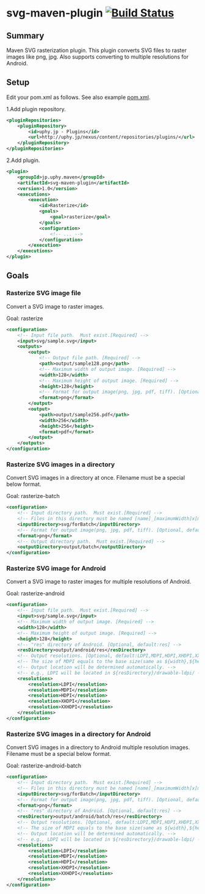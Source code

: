# svg-maven-plugin [![Build Status](https://travis-ci.org/uphy/svg-maven-plugin.svg?branch=develop)](https://travis-ci.org/uphy/svg-maven-plugin)

## Summary

Maven SVG rasterization plugin.
This plugin converts SVG files to raster images like png, jpg. 
Also supports converting to multiple resolutions for Android.

## Setup

Edit your pom.xml as follows.
See also example [pom.xml](https://github.com/uphy/svg-maven-plugin/blob/develop/sample/pom.xml).

1.Add plugin repository.

```xml
<pluginRepositories>
    <pluginRepository>
        <id>uphy.jp - Plugins</id>
        <url>http://uphy.jp/nexus/content/repositories/plugins/</url>
    </pluginRepository>
</pluginRepositories>
```

2.Add plugin.

```xml
<plugin>
    <groupId>jp.uphy.maven</groupId>
    <artifactId>svg-maven-plugin</artifactId>
    <version>1.0</version>
    <executions>
        <execution>
            <id>Rasterize</id>
            <goals>
                <goal>rasterize</goal>
            </goals>
            <configuration>
                <!-- ... -->
            </configuration>
        </execution>
    </executions>
</plugin>
```

## Goals
### Rasterize SVG image file
Convert a SVG image to raster images.

Goal: rasterize
```xml
<configuration>
    <!-- Input file path.  Must exist.[Required] -->
    <input>svg/sample.svg</input>
    <outputs>
        <output>
            <!-- Output file path. [Required] -->
            <path>output/sample128.png</path>
            <!-- Maximum width of output image. [Required] -->
            <width>128</width>
            <!-- Maximum height of output image. [Required] -->
            <height>128</height>
            <!-- Format for output image(png, jpg, pdf, tiff). [Optional, default:png] -->
            <format>png</format>
        </output>
        <output>
            <path>output/sample256.pdf</path>
            <width>256</width>
            <height>256</height>
            <format>pdf</format>
        </output>
    </outputs>
</configuration>
```

### Rasterize SVG images in a directory
Convert SVG images in a directory at once.
Filename must be a special below format.

Goal: rasterize-batch
```xml
<configuration>
    <!-- Input directory path.  Must exist.[Required] -->
    <!-- Files in this directory must be named [name]_[maximumWidth]x[maximumHeight].svg -->
    <inputDirectory>svg/forBatch</inputDirectory>
    <!-- Format for output image(png, jpg, pdf, tiff). [Optional, default:png] -->
    <format>png</format>
    <!-- Output directory path.  Must exist.[Required] -->
    <outputDirectory>output/batch</outputDirectory>
</configuration>
```

### Rasterize SVG image for Android
Convert a SVG image to raster images for multiple resolutions of Android.

Goal: rasterize-android
```xml
<configuration>
    <!-- Input file path.  Must exist.[Required] -->
    <input>svg/sample.svg</input>
    <!-- Maximum width of output image. [Required] -->
    <width>128</width>
    <!-- Maximum height of output image. [Required] -->
    <height>128</height>
    <!-- "res" directory of Android. [Optional, default:res] -->
    <resDirectory>output/android/res</resDirectory>
    <!-- Output resolutions. [Optional, default:LDPI,MDPI,HDPI,XHDPI,XXHDPI] -->
    <!-- The size of MDPI equals to the base size(same as ${width},${height}}).-->
    <!-- Output location will be determined automatically. -->
    <!-- e.g., LDPI will be located in ${resDirectory}/drawable-ldpi/ -->
    <resolutions>
        <resolution>LDPI</resolution>
        <resolution>MDPI</resolution>
        <resolution>HDPI</resolution>
        <resolution>XHDPI</resolution>
        <resolution>XXHDPI</resolution>
    </resolutions>
</configuration>
```

### Rasterize SVG images in a directory for Android
Convert SVG images in a directory to Android multiple resolution images.
Filename must be a special below format. 
 
Goal: rasterize-android-batch
```xml
<configuration>
    <!-- Input directory path.  Must exist.[Required] -->
    <!-- Files in this directory must be named [name]_[maximumWidth]x[maximumHeight].svg -->
    <inputDirectory>svg/forBatch</inputDirectory>
    <!-- Format for output image(png, jpg, pdf, tiff). [Optional, default:png] -->
    <format>png</format>
    <!-- "res" directory of Android. [Optional, default:res] -->
    <resDirectory>output/android/batch/res</resDirectory>
    <!-- Output resolutions. [Optional, default:LDPI,MDPI,HDPI,XHDPI,XXHDPI] -->
    <!-- The size of MDPI equals to the base size(same as ${width},${height}}).-->
    <!-- Output location will be determined automatically. -->
    <!-- e.g., LDPI will be located in ${resDirectory}/drawable-ldpi/ -->
    <resolutions>
        <resolution>LDPI</resolution>
        <resolution>MDPI</resolution>
        <resolution>HDPI</resolution>
        <resolution>XHDPI</resolution>
        <resolution>XXHDPI</resolution>
    </resolutions>
</configuration>
```
